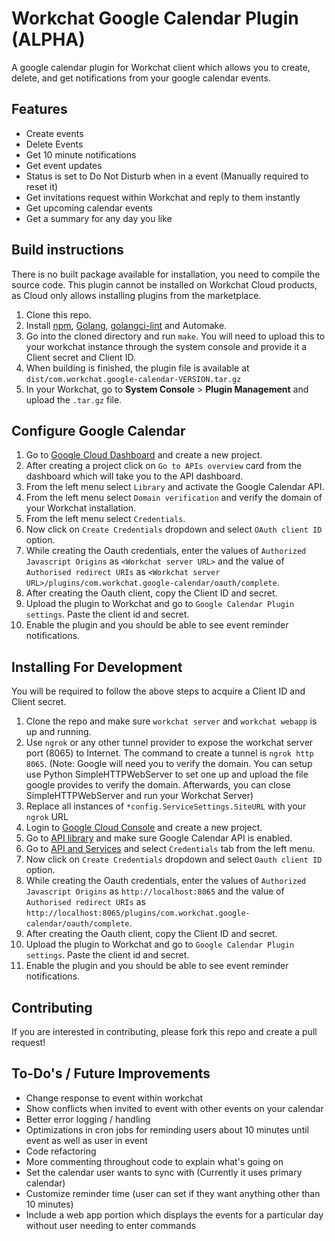 # Workchat Google Calendar Plugin (ALPHA)

A google calendar plugin for Workchat client which allows you to create, delete, and get notifications from your google calendar events.

## Features
- Create events
- Delete Events
- Get 10 minute notifications
- Get event updates
- Status is set to Do Not Disturb when in a event (Manually required to reset it)
- Get invitations request within Workchat and reply to them instantly
- Get upcoming calendar events
- Get a summary for any day you like

## Build instructions
There is no built package available for installation, you need to compile the source code. This plugin cannot be installed on Workchat Cloud products, as Cloud only allows installing plugins from the marketplace.
1. Clone this repo.
2. Install [npm](https://www.npmjs.com/get-npm), [Golang](https://golang.org/doc/install), [golangci-lint](https://golangci-lint.run/usage/install/) and Automake.
3. Go into the cloned directory and run `make`. You will need to upload this to your workchat instance through the system console and provide it a Client secret and Client ID.
4. When building is finished, the plugin file is available at `dist/com.workchat.google-calendar-VERSION.tar.gz`
5. In your Workchat, go to **System Console** > **Plugin Management** and upload the `.tar.gz` file.

## Configure Google Calendar

1. Go to [Google Cloud Dashboard](https://console.cloud.google.com/home/dashboard) and create a new project.
2. After creating a project click on `Go to APIs overview` card from the dashboard which will take you to the API dashboard.
3. From the left menu select `Library` and activate the Google Calendar API.
4. From the left menu select `Domain verification` and verify the domain of your Workchat installation.
5. From the left menu select `Credentials`.
6. Now click on `Create Credentials` dropdown and select `OAuth client ID` option.
7. While creating the Oauth credentials, enter the values of `Authorized Javascript Origins` as `<Workchat server URL>` and the value of `Authorised redirect URIs` as `<Workchat server URL>/plugins/com.workchat.google-calendar/oauth/complete`.
8. After creating the Oauth client, copy the Client ID and secret.
9. Upload the plugin to Workchat and go to `Google Calendar Plugin settings`. Paste the client id and secret.
10. Enable the plugin and you should be able to see event reminder notifications.

## Installing For Development
You will be required to follow the above steps to acquire a Client ID and Client secret. 

1. Clone the repo and make sure `workchat server` and `workchat webapp` is up and running.
2. Use `ngrok` or any other tunnel provider to expose the workchat server port (8065) to Internet. The command to create a tunnel is `ngrok http 8065`. (Note: Google will need you to verify the domain. You can setup use Python SimpleHTTPWebServer to set one up and upload the file google provides to verify the domain.
Afterwards, you can close SimpleHTTPWebServer and run your Workchat Server)
3. Replace all instances of `*config.ServiceSettings.SiteURL` with your `ngrok` URL
4. Login to [Google Cloud Console](https://console.cloud.google.com) and create a new project.
5. Go to [API library](https://console.cloud.google.com/apis/library) and make sure Google Calendar API is enabled.
6. Go to [API and Services](https://console.cloud.google.com/apis/dashboard) and select `Credentials` tab from the left menu.
7. Now click on `Create Credentials` dropdown and select `Oauth client ID` option.
8. While creating the Oauth credentials, enter the values of `Authorized Javascript Origins` as `http://localhost:8065` and the value of `Authorised redirect URIs` as `http://localhost:8065/plugins/com.workchat.google-calendar/oauth/complete`.
9. After creating the Oauth client, copy the Client ID and secret.
10. Upload the plugin to Workchat and go to `Google Calendar Plugin settings`. Paste the client id and secret.
11. Enable the plugin and you should be able to see event reminder notifications.


## Contributing

If you are interested in contributing, please fork this repo and create a pull request!

## To-Do's / Future Improvements
- Change response to event within workchat
- Show conflicts when invited to event with other events on your calendar
- Better error logging / handling
- Optimizations in cron jobs for reminding users about 10 minutes until event as well as user in event
- Code refactoring
- More commenting throughout code to explain what's going on
- Set the calendar user wants to sync with (Currently it uses primary calendar)
- Customize reminder time (user can set if they want anything other than 10 minutes)
- Include a web app portion which displays the events for a particular day without user needing to enter commands
